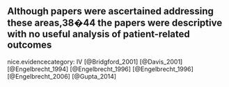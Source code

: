 Although papers were ascertained addressing these areas,38�44 the papers were descriptive with no useful analysis of patient-related outcomes
---
 nice.evidencecategory: IV
[@Bridgford_2001]
[@Davis_2001]
[@Engelbrecht_1994]
[@Engelbrecht_1996]
[@Engelbrecht_1996]
[@Engelbrecht_2006]
[@Gupta_2014]
